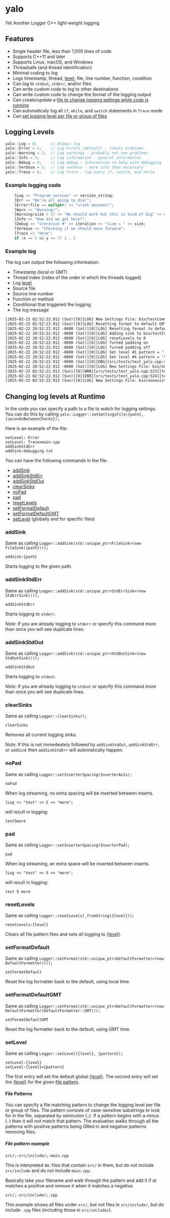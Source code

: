 # yalo

Yet Another Logger C++ light-weight logging

## Features

- Single header file, less than 1,000 lines of code
- Supports C++11 and later
- Supports Linux, macOS, and Windows
- Threadsafe (and thread identification)
- Minimal coding to log
- Logs timestamp, thread, [level](#logging-levels), file, line number, function, condition
- Can log to `stdout`, `stderr`, and/or files
- Can write custom code to log to other destinations
- Can write custom code to change the format of the logging output
- Can create/update a [file to change logging settings while code is running](#changing-log-levels-at-runtime)
- Can automaticaly log all `if`, `while`, and `switch` statements in `Trace` mode
- Can [set logging level per file or group of files](#setlevel)

## Logging Levels

```C++
yalo::Log = 0;      // Always log
yalo::Error = 1;    // Log errors (default) - likely problems
yalo::Warning = 2;  // Log warnings - probably not see problems
yalo::Info = 3;     // Log information - general information
yalo::Debug = 4;    // Log debug - information to help with debugging
yalo::Verbose = 5;  // Log verbose - more info than necessary
yalo::Trace = 6;    // Log trace - log every if, switch, and while
```

### Example logging code

```C++
    lLog << "Program version" << version_string;
    lErr << "We're all going to die!";
    lError(file == nullptr) << "crash eminent!";
    lWarn << "Warning!";
    lWarning(size > 5) << "We should work but this is kind of big" << size;
    lInfo << "How did we get here?";
    lDebug << "iteration #" << iteration << "size = " << size;
    lVerbose << "Checking if we should move forward";
    lTrace << "Here";
    if (x == 5 && y == 7) {...}
```

### Example log

The log can output the following information:

- Timestamp (local or GMT)
- Thread index (index of the order in which the threads logged)
- Log [level](#logging-levels)
- Source file
- Source line number
- Function or method
- Conditional that triggered the logging
- The log message

```html
[2025-02-23 02:52:22.912 (Sun)][0][LOG] New Settings File: bin/testCommandFile.txt
[2025-02-23 02:52:22.912 (Sun)][0][LOG] Resetting format to default GMT
[2025-02-22 20:52:22.912 -0600 (Sat)][0][LOG] Resetting format to default
[2025-02-22 20:52:22.912 -0600 (Sat)][0][LOG] Adding sink to bin/testCommandFile.log
[2025-02-22 20:52:22.912 -0600 (Sat)][0][LOG] resetLevels to 0
[2025-02-22 20:52:22.912 -0600 (Sat)][0][LOG] Turned padding on
[2025-02-22 20:52:22.912 -0600 (Sat)][0][LOG] Turned padding off
[2025-02-22 20:52:22.912 -0600 (Sat)][0][LOG] Set level #1 pattern = ''
[2025-02-22 20:52:22.912 -0600 (Sat)][0][LOG] Set level #4 pattern = 'test_yalo.cpp'
[2025-02-22 20:52:22.912 -0600 (Sat)][0][DBG][src/tests/test_yalo.cpp:495][testCommandFile] testing
[2025-02-22 20:52:22.912 -0600 (Sat)][0][LOG] New Settings File: bin/nonexistant/path/testCommandFile.txt
[2025-02-23 02:52:22.912 (Sun)][0][WRN][src/tests/test_yalo.cpp:523][testConditionals][value1 > 2] too big
[2025-02-23 02:52:22.912 (Sun)][0][ERR][src/tests/test_yalo.cpp:524][testConditionals][value1 < 10] too small
[2025-02-23 02:52:22.913 (Sun)][0][LOG] New Settings File: bin/nonexistant/path/testCommandFile.txt
```

## Changing log levels at Runtime

In the code you can specify a path to a file to watch for logging settings.
You can do this by calling `yalo::Logger::setSettingsFile({path}, {secondsBetweenChecks});`

Here is an example of the file:

```
setLevel: Error
setLevel: Trace=main.cpp
addSinkStdErr
addSink:debugging.txt
```

You can have the following commands in the file:

- [addSink](#addsink)
- [addSinkStdErr](#addsinkstderr)
- [addSinkStdOut](#addsinkstdout)
- [clearSinks](#clearsinks)
- [noPad](#nopad)
- [pad](#pad)
- [resetLevels](#resetlevels)
- [setFormatDefault](#setformatdefault)
- [setFormatDefaultGMT](#setformatdefaultgmt)
- [setLevel](#setlevel) (globally and for specific files)

### addSink

Same as calling `Logger::addSink(std::unique_ptr<FileSink>(new FileSink({path})));`

```
addSink:{path}
```

Starts logging to the given path.

### addSinkStdErr

Same as calling `Logger::addSink(std::unique_ptr<StdErrSink>(new StdErrSink()));`

```
addSinkStdErr
```

Starts logging to `stderr`.

*Note*: If you are already logging to `stderr` or specify this command more than once you will see duplicate lines.

### addSinkStdOut

Same as calling `Logger::addSink(std::unique_ptr<StdOutSink>(new StdOutSink()));`

```
addSinkStdOut
```

Starts logging to `stdout`.

*Note*: If you are already logging to `stdout` or specify this command more than once you will see duplicate lines.

### clearSinks

Same as calling `Logger::clearSinks();`

```
clearSinks
```

Removes all current logging sinks.

*Note*: If this is not immedeately followed by `addSinkStdOut`, `addSinkStdErr`, or `addSink` then `addSinkStdErr` will automatically happen.

### noPad

Same as calling `Logger::setInserterSpacing(InserterAsIs);`

```
noPad
```

When log streaming, no extra spacing will be inserted between inserts.

```
lLog << "test" << 5 << "more";
```

will result in logging:

```
test5more
```

### pad

Same as calling `Logger::setInserterSpacing(InserterPad);`

```
pad
```

When log streaming, an extra space will be inserted between inserts.

```
lLog << "test" << 5 << "more";
```

will result in logging:

```
test 5 more
```

### resetLevels

Same as calling `Logger::resetLevels(_fromString({level}));`

```
resetLevels:{level}
```

Clears all file pattern files and sets all logging to [{level}](#logging-levels).

### setFormatDefault

Same as calling `Logger::setFormat(std::unique_ptr<DefaultFormatter>(new DefaultFormatter()));`

```
setFormatDefault
```

Reset the log formatter back to the default, using local time.

### setFormatDefaultGMT

Same as calling `Logger::setFormat(std::unique_ptr<DefaultFormatter>(new DefaultFormatter(DefaultFormatter::GMT)));`

```
setFormatDefaultGMT
```

Reset the log formatter back to the default, using GMT time.

### setLevel

Same as calling `Logger::setLevel({level}, {pattern});`
```
setLevel:{level}
setLevel:{level}={pattern}
```

The first entry will set the default global [{level}](#logging-levels).
The second entry will set the [{level}](#logging-levels) for the given [file pattern](#file-patterns).

#### File Patterns

You can specify a file matching pattern to change the logging level per file or group of files.
The pattern consists of case-sensitive substrings to look for in the file, separated by semicolon (`;`).
If a pattern begins with a minus (`-`) then it will not match that pattern.
The evaluation walks through all the patterns with positive patterns being ORed in and negative patterns removing files.

##### File pattern example

```
src/;-src/include/;-main.cpp
```

This is interpreted as: files that contain `src/` in them, but do not include `src/include` and do not include `main.cpp`.

Basically take your filename and walk through the pattern and add it if at matches a positive and remove it when it matches a negative.

```
src/;-src/include/;.cpp
```

This example shows all files under `src/`, but not files in `src/include/`, but do include `.cpp` files (including those in `src/include/`).
